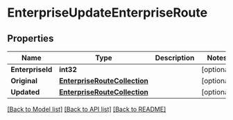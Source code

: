 # EnterpriseUpdateEnterpriseRoute

## Properties

Name | Type | Description | Notes
------------ | ------------- | ------------- | -------------
**EnterpriseId** | **int32** |  | [optional] 
**Original** | [**EnterpriseRouteCollection**](enterprise_route_collection.md) |  | [optional] 
**Updated** | [**EnterpriseRouteCollection**](enterprise_route_collection.md) |  | [optional] 

[[Back to Model list]](../README.md#documentation-for-models) [[Back to API list]](../README.md#documentation-for-api-endpoints) [[Back to README]](../README.md)


